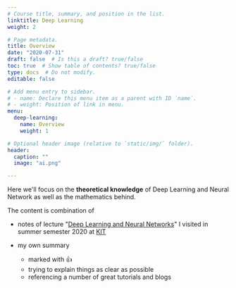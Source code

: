 ```yaml
---
# Course title, summary, and position in the list.
linktitle: Deep Learning
weight: 2

# Page metadata.
title: Overview
date: "2020-07-31"
draft: false  # Is this a draft? true/false
toc: true  # Show table of contents? true/false
type: docs  # Do not modify.
editable: false

# Add menu entry to sidebar.
# - name: Declare this menu item as a parent with ID `name`.
# - weight: Position of link in menu.
menu:
  deep-learning:
    name: Overview
    weight: 1

# Optional header image (relative to `static/img/` folder).
header:
  caption: ""
  image: "ai.png"

---
```


Here we'll focus on the **theoretical knowledge** of Deep Learning and Neural Network as well as the mathematics behind.

The content is combination of

- notes of lecture "[Deep Learning and Neural Networks](http://isl.anthropomatik.kit.edu/english/3126_3133.php)" I visited in summer semester 2020 at [KIT](https://en.wikipedia.org/wiki/Karlsruhe_Institute_of_Technology)

- my own summary
  - marked with :thumbsup: 
  - trying to explain things as clear as possible
  - referencing a number of great tutorials and blogs